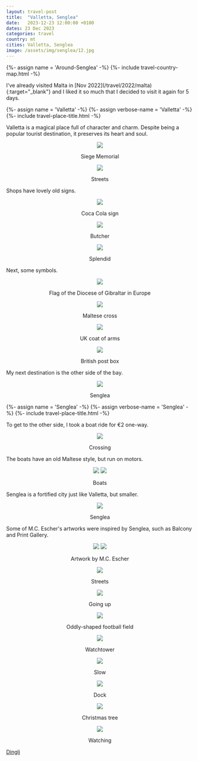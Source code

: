```yaml
---
layout: travel-post
title:  "Valletta, Senglea"
date:   2023-12-23 12:00:00 +0100
dates: 23 Dec 2023
categories: travel
country: mt
cities: Valletta, Senglea
image: /assets/img/senglea/12.jpg
---
```

{%- assign name = 'Around-Senglea' -%}
{%- include travel-country-map.html -%}

<center></center>
I've already visited Malta in [Nov 2022](/travel/2022/malta){:target="_blank"} and I liked it so much that I decided to visit it again for 5 days. 
<center></center>

{%- assign name = 'Valletta' -%}
{%- assign verbose-name = 'Valletta' -%}
{%- include travel-place-title.html -%}

Valletta is a magical place full of character and charm. Despite being a popular tourist destination, it preserves its heart and soul.
<center>
    <img src="{{site.baseurl}}/assets/img/senglea/1.jpg" />
    <p class="image-label">Siege Memorial</p>
</center>

<center>
    <img src="{{site.baseurl}}/assets/img/senglea/6.jpg" />
    <p class="image-label">Streets</p>
</center>

Shops have lovely old signs.
<center>
    <img src="{{site.baseurl}}/assets/img/senglea/3.jpg" />
    <p class="image-label">Coca Cola sign</p>
</center>

<center>
    <img src="{{site.baseurl}}/assets/img/senglea/2.jpg" />
    <p class="image-label">Butcher</p>
</center>

<center>
    <img src="{{site.baseurl}}/assets/img/senglea/4.jpg" />
    <p class="image-label">Splendid</p>
</center>

Next, some symbols.
<center>
    <img src="{{site.baseurl}}/assets/img/senglea/5.jpg" />
    <p class="image-label">Flag of the Diocese of Gibraltar in Europe</p>
</center>

<center>
    <img src="{{site.baseurl}}/assets/img/senglea/8.jpg" />
    <p class="image-label">Maltese cross</p>
</center>

<center>
    <img src="{{site.baseurl}}/assets/img/senglea/11.jpg" />
    <p class="image-label">UK coat of arms</p>
</center>

<center>
    <img src="{{site.baseurl}}/assets/img/senglea/7.jpg" />
    <p class="image-label">British post box</p>
</center>

My next destination is the other side of the bay.
<center>
    <img src="{{site.baseurl}}/assets/img/senglea/9.jpg" />
    <p class="image-label">Senglea</p>
</center>

{%- assign name = 'Senglea' -%}
{%- assign verbose-name = 'Senglea' -%}
{%- include travel-place-title.html -%}

To get to the other side, I took a boat ride for €2 one-way. 
<center>
    <img src="{{site.baseurl}}/assets/img/senglea/10.jpg" />
    <p class="image-label">Crossing</p>
</center>

The boats have an old Maltese style, but run on motors.
<center>
    <div class="side-by-side">
        <img src="{{site.baseurl}}/assets/img/senglea/10-1.jpg" />
        <img src="{{site.baseurl}}/assets/img/senglea/10-2.jpg" />
    </div>
    <p class="image-label">Boats</p>
</center>

Senglea is a fortified city just like Valletta, but smaller.
<center>
    <img src="{{site.baseurl}}/assets/img/senglea/12.jpg" />
    <p class="image-label">Senglea</p>
</center>

Some of M.C. Escher's artworks were inspired by Senglea, such as Balcony and Print Gallery.

<center>
    <div class="side-by-side">
        <img src="{{site.baseurl}}/assets/img/senglea/balcony.jpg" />
        <img src="{{site.baseurl}}/assets/img/senglea/print-gallery.jpg" />
    </div>
    <p class="image-label">Artwork by M.C. Escher</p>
</center>


<center>
    <img src="{{site.baseurl}}/assets/img/senglea/20.jpg" />
    <p class="image-label">Streets</p>
</center>

<center>
    <img src="{{site.baseurl}}/assets/img/senglea/14.jpg" />
    <p class="image-label">Going up</p>
</center>

<center>
    <img src="{{site.baseurl}}/assets/img/senglea/16.jpg" />
    <p class="image-label">Oddly-shaped football field</p>
</center>

<center>
    <img src="{{site.baseurl}}/assets/img/senglea/17.jpg" />
    <p class="image-label">Watchtower</p>
</center>

<center>
    <img src="{{site.baseurl}}/assets/img/senglea/19.jpg" />
    <p class="image-label">Slow</p>
</center>

<center>
    <img src="{{site.baseurl}}/assets/img/senglea/22.jpg" />
    <p class="image-label">Dock</p>
</center>

<center>
    <img src="{{site.baseurl}}/assets/img/senglea/21.jpg" />
    <p class="image-label">Christmas tree</p>
</center>

<center>
    <img src="{{site.baseurl}}/assets/img/senglea/18.jpg" />
    <p class="image-label">Watching</p>
</center>

<a class="next" href="/travel/2023/dingli">
    Dingli
</a>
